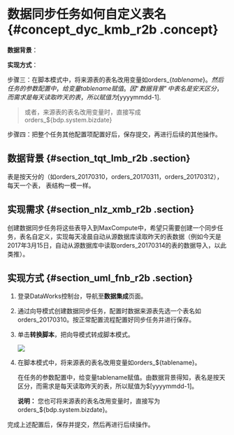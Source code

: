 # 数据同步任务如何自定义表名 {#concept_dyc_kmb_r2b .concept}

**数据背景**：

**实现方式**：

步骤三：在脚本模式中，将来源表的表名改用变量如orders\_$\{tablename\}。然后任务的参数配置中，给变量tablename赋值。因“数据背景”中表名是安天区分，而需求是每天读取昨天的表，所以赋值为$\[yyyymmdd-1\].

> 或者，来源表的表名改用变量时，直接写成orders\_$\{bdp.system.bizdate\}

步骤四：把整个任务其他配置项配置好后，保存提交，再进行后续的其他操作。

## 数据背景 {#section_tqt_lmb_r2b .section}

表是按天分的（如orders\_20170310，orders\_20170311，orders\_20170312），每天一个表， 表结构一模一样。

## 实现需求 {#section_nlz_xmb_r2b .section}

创建数据同步任务将这些表导入到MaxCompute中，希望只需要创建一个同步任务，表名自定义，实现每天凌晨自动从源数据库读取昨天的表数据（例如今天是2017年3月15日，自动从源数据库中读取orders\_20170314的表的数据导入，以此类推）。

## 实现方式 {#section_uml_fnb_r2b .section}

1.  登录DataWorks控制台，导航至**数据集成**页面。
2.  通过向导模式创建数据同步任务，配置时数据来源表先选一个表名如orders\_20170310。按正常配置流程配置好同步任务并进行保存。
3.  单击**转换脚本**，把向导模式转成脚本模式。

    ![](http://static-aliyun-doc.oss-cn-hangzhou.aliyuncs.com/assets/img/16283/15367273808677_zh-CN.png)

4.  在脚本模式中，将来源表的表名改用变量如orders\_$\{tablename\}。

    在任务的参数配置中，给变量tablename赋值。由数据背景得知，表名是按天区分，而需求是每天读取昨天的表，所以赋值为$\[yyyymmdd-1\]。

    **说明：** 您也可将来源表的表名改用变量时，直接写为orders\_$\{bdp.system.bizdate\}。


完成上述配置后，保存并提交，然后再进行后续操作。

